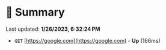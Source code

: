 # 📖 Summary
Last updated: **1/26/2023, 6:32:24 PM**

- `GET` [https://google.com](https://google.com) - **Up** (166ms)
